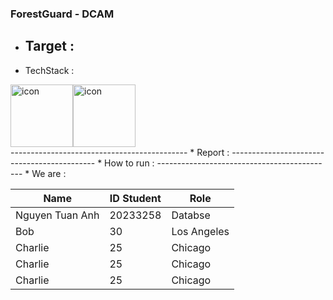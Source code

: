 ### ForestGuard - DCAM 
* Target :
  ---------------------------------------------
* TechStack :
<div style="display: flex; align-items: flex-start;"><img src="https://techstack-generator.vercel.app/csharp-icon.svg" alt="icon" width="100" height="100" /><img src="https://techstack-generator.vercel.app/mysql-icon.svg" alt="icon" width="100" height="100" /></div>
  --------------------------------------------
* Report :
  --------------------------------------------
* How to run : 
  --------------------------------------------
* We are :
<table>
  <thead>
    <tr>
      <th>Name</th>
      <th>ID Student</th>
      <th>Role </th>
    </tr>
  </thead>
  <tbody>
    <tr>
      <td>Nguyen Tuan Anh </td>
      <td>20233258</td>
      <td>Databse</td>
    </tr>
    <tr>
      <td>Bob</td>
      <td>30</td>
      <td>Los Angeles</td>
    </tr>
    <tr>
      <td>Charlie</td>
      <td>25</td>
      <td>Chicago</td>
    </tr>
    <tr>
      <td>Charlie</td>
      <td>25</td>
      <td>Chicago</td>
    </tr>
    <tr>
      <td>Charlie</td>
      <td>25</td>
      <td>Chicago</td>
    </tr>
  </tbody>
</table>
